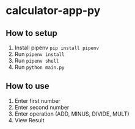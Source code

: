 # calculator-app-py

## How to setup

1. Install pipenv `pip install pipenv`
2. Run `pipenv install`
3. Run `pipenv shell`
4. Run `python main.py`

## How to use

1. Enter first number
2. Enter second number
3. Enter operation (ADD, MINUS, DIVIDE, MULT)
4. View Result
